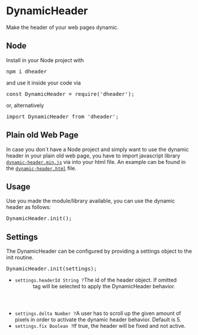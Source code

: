 # DynamicHeader

Make the header of your web pages dynamic.

## Node
Install in your Node project with

<pre>
npm i dheader
</pre>

and use it inside your code via

<pre>
const DynamicHeader = require('dheader');
</pre>

or, alternatively

<pre>
import DynamicHeader from 'dheader';
</pre>

## Plain old Web Page

In case you don´t have a Node project and simply want to use the dynamic header in your plain old web page, you have to import javascript library <code><a href='https://github.com/ulfschneider/dynamic-header/blob/master/dynamic-header.min.js'>dynamic-header.min.js</a></code> via <code><script src="dynamic-header.min.js"></script></code> into your html file. An example can be found in the <code><a href='https://github.com/ulfschneider/dynamic-header/blob/master/dynamic-header.html'>dynamic-header.html</a></code> file.

## Usage

Use you made the module/library available, you can use the dynamic header as follows:

<pre>
DynamicHeader.init();
</pre>

## Settings

The DynamicHeader can be configured by providing a settings object to the init routine.

<pre>
DynamicHeader.init(settings);
</pre>

* <code>settings.headerId String ?</code>The id of the header object. If omitted <code><header></code> tag will be selected to apply the DynamicHeader behavior.
* <code>settings.delta Number ?</code>A user has to scroll up the given amount of pixels in order to activate the dynamic header behavior. Default is 5.
* <code>settings.fix Boolean ?</code>If true, the header will be fixed and not active.

